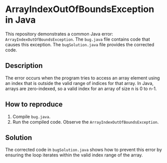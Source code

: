# ArrayIndexOutOfBoundsException in Java

This repository demonstrates a common Java error: `ArrayIndexOutOfBoundsException`. The `bug.java` file contains code that causes this exception. The `bugSolution.java` file provides the corrected code.

## Description
The error occurs when the program tries to access an array element using an index that is outside the valid range of indices for that array.  In Java, arrays are zero-indexed, so a valid index for an array of size n is 0 to n-1.

## How to reproduce
1. Compile `bug.java`.
2. Run the compiled code.  Observe the `ArrayIndexOutOfBoundsException`. 

## Solution
The corrected code in `bugSolution.java` shows how to prevent this error by ensuring the loop iterates within the valid index range of the array.